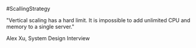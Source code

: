 #ScallingStrategy 

"Vertical scaling has a hard limit. It is impossible to add unlimited CPU and memory to a single server."

Alex Xu, System Design Interview